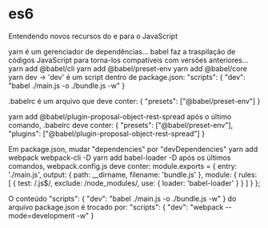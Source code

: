 # es6
Entendendo novos recursos do e para o JavaScript

yarn é um gerenciador de dependências...
babel faz a traspilação de códigos JavaScript para torna-los compatíveis com versões anteriores...
yarn add @babel/cli
yarn add @babel/preset-env
yarn add @babel/core
yarn dev -> 'dev' é um script dentro de package.json:
"scripts": {
    "dev": "babel ./main.js -o ./bundle.js -w"
}

.babelrc é um arquivo que deve conter: 
{
    "presets": ["@babel/preset-env"]
}

yarn add @babel/plugin-proposal-object-rest-spread
após o último comando, .babelrc deve conter: 
{
    "presets": ["@babel/preset-env"],
    "plugins": ["@babel/plugin-proposal-object-rest-spread"]
}

Em package.json, mudar "dependencies" por "devDependencies"
yarn add webpack webpack-cli -D
yarn add babel-loader -D
após os últimos comandos, webpack.config.js deve conter:
module.exports = {
    entry: './main.js',
    output: {
        path: __dirname,
        filename: 'bundle.js'
    },
    module: {
        rules: [
            {
                test: /\.js$/,
                exclude: /node_modules/,
                use: {
                    loader: 'babel-loader'
                }
            }
        ]
    }
};

O conteúdo 
"scripts": {
    "dev": "babel ./main.js -o ./bundle.js -w"
}
do arquivo package.json é trocado por:
"scripts": {
    "dev": "webpack --mode=development -w"
}
